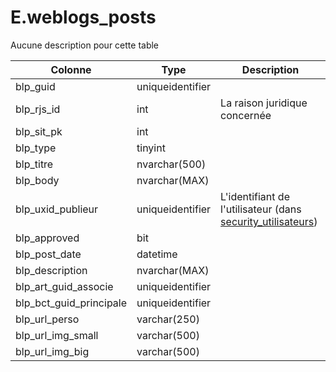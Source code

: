 # E.weblogs_posts

Aucune description pour cette table

Colonne|Type|Description
---|---|---
blp_guid|uniqueidentifier|
blp_rjs_id|int|La raison juridique concernée 
blp_sit_pk|int|
blp_type|tinyint|
blp_titre|nvarchar(500)|
blp_body|nvarchar(MAX)|
blp_uxid_publieur|uniqueidentifier|L'identifiant de l'utilisateur (dans [security_utilisateurs](generated_security_utilisateurs.md)) 
blp_approved|bit|
blp_post_date|datetime|
blp_description|nvarchar(MAX)|
blp_art_guid_associe|uniqueidentifier|
blp_bct_guid_principale|uniqueidentifier|
blp_url_perso|varchar(250)|
blp_url_img_small|varchar(500)|
blp_url_img_big|varchar(500)|
